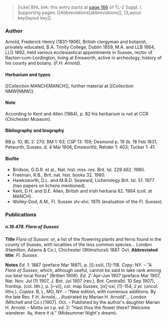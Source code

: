 > [!cite] BHL link: this entry starts at [page 166](https://www.biodiversitylibrary.org/item/103858#page/178/mode/1up) of TL-2 Suppl. I.
> Supporting pages: [[Abbreviations|abbreviations]], [[Layout key|layout key]].

### Author

Arnold, Frederick Henry (1831-1906), British clergyman and botanist, privately educated, B.A. Trinity College, Dublin 1859, M.A. and LLB 1864, LLD 1892, held various ecclesiastical appointments in Sussex, rector of Racton-cum-Lordington, living at Emsworth, active in archeology, history of his county and botany. (*F.H. Arnold*).

#### Herbarium and types

[[Collection MANCH|MANCH]], further material at [[Collection NMW|NMW]].

#### Note

According to Kent and Allen (1984), p. 82 his herbarium is not at CCR (Chichester Museum).

#### Bibliography and biography

BB p. 10; BL 2: 270; BM 1: 63; CSP 13: 159; Desmond p. 19 (b. 18 Feb 1831, Petworth, Sussex, d. 4 Mai 1906, Emsworth); Rehder 1: 403; Tucker 1: 41.

#### Biofile

- Bridson, G.D.R. et al., Nat. hist. mss. res. Brit. Isl. 229.462. 1980.
- Freeman, R.B., Brit. nat. hist. books 32. 1980.
- Hawksworth, D.L. and M.R.D. Seaward, Lichenology Brit. Isl. 51. 1977 (two papers on lichens mentioned).
- Kent, D.H. and D.E. Allen, British and Irish herbaria 82. 1984 (coll. at MANCH).
- Wolley-Dod, A.M., Fl. Sussex xlv-xlvi. 1970 (evaluation of the *Fl. Sussex*).

### Publications

##### n.19.478. Flora of Sussex

**Title**
*Flora of Sussex*: or, a list of the flowering plants and ferns found in the county of Sussex, with localities of the less common species... London (Hamilton, Adams & Co.), Chichester (Wilmshurst) 1887. Oct.
**Abbreviated title**: *Fl. Sussex*.

**Notes**
*Ed. 1*: 1887 (preface Mar 1887), p. \[i\]-xxiii, \[1\]-118. *Copy*: NY. – "A *Flora of Sussex*, which, although useful, cannot be said to take rank among our best local floras" (Britten 1906).
*Ed. 2*: Apr-Jun 1907 (preface Mar 1907, Nat. Nov. Jul (1) 1907, J. Bot. Jul 1907 (rev.), Bot. Centralbl. 10 Sep 1907), frontisp. (col. lith.), p. \[i-vii\], col. map Sussex, \[ix\]-xxi, \[1\]-154, *2 pl*. (uncol. liths.). *Copies*: B, L, MO, NY. – "New edition, with numerous additions. By the late Rev. F.H. Arnold,... illustrated by Marian H. Arnold"... London (Mitchell and Co.) \[1907\]. Oct. – Published by the author's daughter Marian H. Arnold. – Motto on t.p. ed. 2: "Hast thou the flower there? Welcome wanderer. Ay, there it is." (Midsummer Night's dream).

